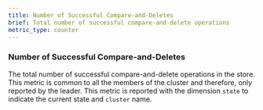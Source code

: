 ```yaml
---
title: Number of Successful Compare-and-Deletes
brief: Total number of successful compare-and-delete operations
metric_type: counter
---
```

### Number of Successful Compare-and-Deletes
The total number of successful compare-and-delete operations in the store. This metric is common to all the members of the cluster and therefore, only reported by the leader. This metric is reported with the dimension `state` to indicate the current state and `cluster` name.
